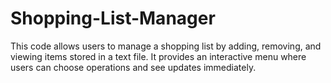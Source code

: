 # Shopping-List-Manager
This code allows users to manage a shopping list by adding, removing, and viewing items stored in a text file. It provides an interactive menu where users can choose operations and see updates immediately.
